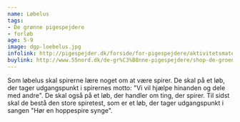 ```yaml
---
name: Løbelus
tags:
- De grønne pigespejdere
- forløb
age: 5-9
image: dgp-loebelus.jpg
infolink: http://pigespejder.dk/forside/for-pigespejdere/aktivitetsmateriale/udfordringsmaerker-for-spirer-groensmutter/den-nysgerrige/loebelus/
buylink: http://www.55nord.dk/de-gr%C3%B8nne-pigespejdere/shop-de-groenne-pigespejdere/maerker-2/loebelus-maerke
---
```

Som løbelus skal spirerne lære noget om at være spirer. De skal på et løb, der
tager udgangspunkt i spirernes motto: "Vi vil hjælpe hinanden og dele med
andre". De skal også på et løb, der handler om ting, der spirer. Til sidst skal de
bestå den store spiretest, som er et løb, der tager udgangspunkt i sangen
"Hør en hoppespire synge".
